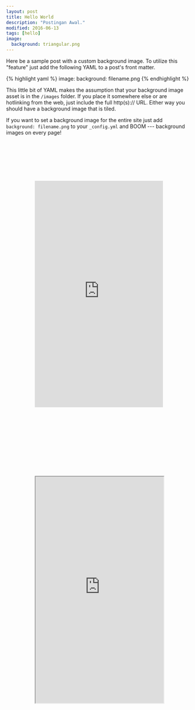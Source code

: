 ```yaml
---
layout: post
title: Hello World
description: "Postingan Awal."
modified: 2016-06-13
tags: [hello]
image:
  background: triangular.png
---
```


Here be a sample post with a custom background image. To utilize this "feature" just add the following YAML to a post's front matter.

{% highlight yaml %}
image:
  background: filename.png
{% endhighlight %}

This little bit of YAML makes the assumption that your background image asset is in the `/images` folder. If you place it somewhere else or are hotlinking from the web, just include the full http(s):// URL. Either way you should have a background image that is tiled.

If you want to set a background image for the entire site just add `background: filename.png` to your `_config.yml` and BOOM --- background images on every page!

<iframe style="background-image: url('/images/iphone6.png'); max-width: initial; padding: 93px 25px 95px 25px;  display:block; margin:auto;margin-top:30px; border:none;" src="http://atoz-chevara.github.io/places-app/" width="349" height="617" scrolling="no" class="lazy-hidden"></iframe>

<div style="display: flex;" >
<div style="flex-grow: 1;"> </div>
<div style="background-image: url('/images/iphone6.png'); width: 401px; height: 806px; ">
<iframe style=" margin-top: 92px; margin-left: 26px;" src="http://atoz-chevara.github.io/places-app/" width="349" height="617" scrolling="no" class="lazy-hidden"></iframe>
</div>
<div style="flex-grow: 1;"> </div>
</div>
